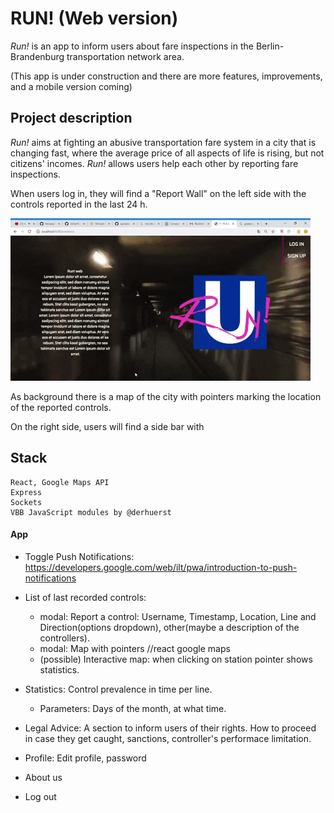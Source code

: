# RUN! (Web version)

*Run!* is an app to inform users about fare inspections in the Berlin-Brandenburg transportation network area.

(This app is under construction and there are more features, improvements, and a mobile version coming)


## Project description
*Run!* aims at fighting an abusive transportation fare system in a city that is changing fast, where the average price of all aspects of life is rising, but not citizens' incomes. *Run!* allows users help each other by reporting fare inspections.

When users log in, they will find a "Report Wall" on the left side with the controls reported in the last 24 h.

![](public/runapp-login.gif)


As background there is a map of the city with pointers marking the location of the reported controls. 


On the right side, users will find a side bar with 


## Stack
    React, Google Maps API
    Express
    Sockets
    VBB JavaScript modules by @derhuerst
    


#### App

-   Toggle Push Notifications: https://developers.google.com/web/ilt/pwa/introduction-to-push-notifications

*   List of last recorded controls:

    -   modal: Report a control: Username, Timestamp, Location, Line and Direction(options dropdown), other(maybe a description of the controllers).
    -   modal: Map with pointers //react google maps
    -   (possible) Interactive map: when clicking on station pointer shows statistics.

*   Statistics: Control prevalence in time per line.

    -   Parameters: Days of the month, at what time.

*   Legal Advice: A section to inform users of their rights. How to proceed in case they get caught, sanctions, controller's performace limitation.

*   Profile: Edit profile, password

*   About us

*   Log out
